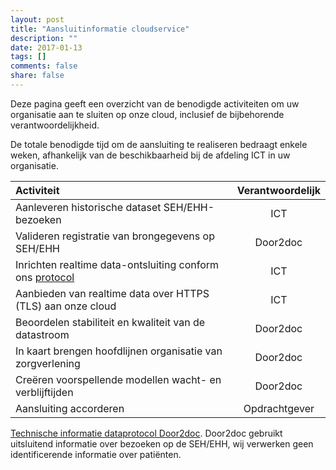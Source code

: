 ```yaml
---
layout: post
title: "Aansluitinformatie cloudservice"
description: ""
date: 2017-01-13
tags: []
comments: false
share: false
---
```

Deze pagina geeft een overzicht van de benodigde activiteiten om uw organisatie aan te sluiten op onze cloud, inclusief de bijbehorende verantwoordelijkheid. 

De totale benodigde tijd om de aansluiting te realiseren bedraagt enkele weken, afhankelijk van de beschikbaarheid bij de afdeling ICT in uw organisatie.

| Activiteit | Verantwoordelijk |
|:--------|:-------:|
| Aanleveren historische dataset SEH/EHH-bezoeken | ICT |
| Valideren registratie van brongegevens op SEH/EHH | Door2doc |
|Inrichten realtime data-ontsluiting conform ons [protocol](http://docs.door2doc.com/swagger/?url=/services/upload/swagger.yml#!/Service_definitie/) | ICT |
| Aanbieden van realtime data over HTTPS (TLS) aan onze cloud | ICT |
| Beoordelen stabiliteit en kwaliteit van de datastroom | Door2doc |
| In kaart brengen hoofdlijnen organisatie van zorgverlening | Door2doc |
| Creëren voorspellende modellen wacht- en verblijftijden | Door2doc |
| Aansluiting accorderen | Opdrachtgever |

[Technische informatie dataprotocol Door2doc](http://docs.door2doc.com/swagger/?url=/services/upload/swagger.yml#!/Service_definitie/). Door2doc gebruikt uitsluitend informatie over bezoeken op de SEH/EHH, wij verwerken geen identificerende informatie over patiënten.

